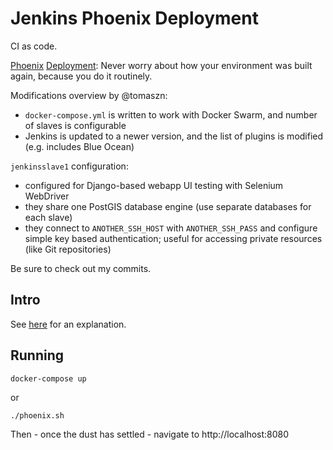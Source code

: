 # Jenkins Phoenix Deployment

CI as code.

[Phoenix](http://www.slideshare.net/IanMiell/clipboards/my-clips) [Deployment](https://www.thoughtworks.com/radar/tools/immutable-servers): Never worry about how your environment was built again, because you do it routinely.

Modifications overview by @tomaszn:
* `docker-compose.yml` is written to work with Docker Swarm, and number of slaves is configurable
* Jenkins is updated to a newer version, and the list of plugins is modified (e.g. includes Blue Ocean)

`jenkinsslave1` configuration:
* configured for Django-based webapp UI testing with Selenium WebDriver
* they share one PostGIS database engine (use separate databases for each slave)
* they connect to `ANOTHER_SSH_HOST` with `ANOTHER_SSH_PASS` and configure simple key based authentication; useful for accessing private resources (like Git repositories)

Be sure to check out my commits.

## Intro

See [here](https://zwischenzugs.wordpress.com/2016/01/24/ci-as-code-stateless-jenkins-deployments-using-docker/) for an explanation.

## Running

```
docker-compose up
```

or

```
./phoenix.sh
```

Then - once the dust has settled - navigate to http://localhost:8080
